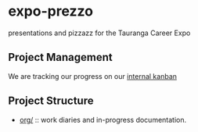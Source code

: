# expo-prezzo
presentations and pizzazz for the Tauranga Career Expo
## Project Management
We are tracking our progress on our [internal kanban](https://kanban.ii.coop/board/6)
## Project Structure
- [org/](https://github.com/ii/expo-prezzo/tree/main/org) :: work diaries and in-progress documentation.
